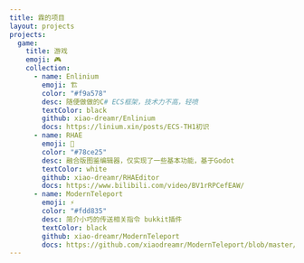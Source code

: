 ```yaml
---
title: 霖的项目
layout: projects
projects:
  game:
    title: 游戏
    emoji: 🎮
    collection:
      - name: Enlinium
        emoji: 🏗️
        color: "#f9a578"
        desc: 随便做做的C# ECS框架，技术力不高，轻喷
        textColor: black
        github: xiao-dreamr/Enlinium
        docs: https://linium.xin/posts/ECS-TH1初识
      - name: RHAE
        emoji: 🌱
        color: "#78ce25"
        desc: 融合版图鉴编辑器，仅实现了一些基本功能，基于Godot
        textColor: white
        github: xiao-dreamr/RHAEditor
        docs: https://www.bilibili.com/video/BV1rRPCefEAW/
      - name: ModernTeleport
        emoji: ⚡
        color: "#fdd835"
        desc: 简介小巧的传送相关指令 bukkit插件
        textColor: black
        github: xiao-dreamr/ModernTeleport
        docs: https://github.com/xiaodreamr/ModernTeleport/blob/master/README.md
---
```

